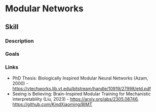 # Modular Networks

## Skill

### Description

### Goals

### Links
* PhD Thesis: Biologically Inspired Modular Neural Networks (Azam, 2000) - https://vtechworks.lib.vt.edu/bitstream/handle/10919/27998/etd.pdf
* Seeing is Believing: Brain-Inspired Modular Training for Mechanistic Interpretability (Liu, 2023) - https://arxiv.org/abs/2305.08746, https://github.com/KindXiaoming/BIMT